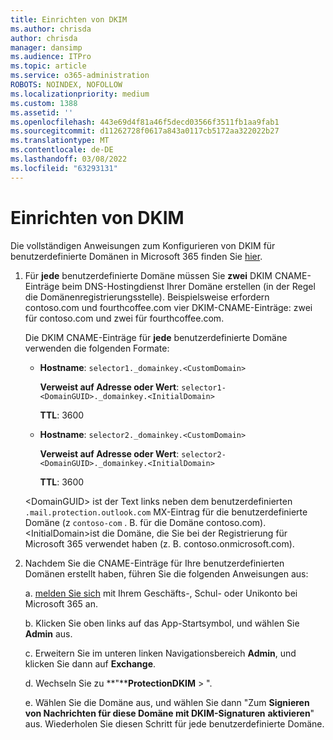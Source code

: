 ```yaml
---
title: Einrichten von DKIM
ms.author: chrisda
author: chrisda
manager: dansimp
ms.audience: ITPro
ms.topic: article
ms.service: o365-administration
ROBOTS: NOINDEX, NOFOLLOW
ms.localizationpriority: medium
ms.custom: 1388
ms.assetid: ''
ms.openlocfilehash: 443e69d4f81a46f5decd03566f3511fb1aa9fab1
ms.sourcegitcommit: d11262728f0617a843a0117cb5172aa322022b27
ms.translationtype: MT
ms.contentlocale: de-DE
ms.lasthandoff: 03/08/2022
ms.locfileid: "63293131"
---
```

# <a name="setup-dkim"></a>Einrichten von DKIM

Die vollständigen Anweisungen zum Konfigurieren von DKIM für benutzerdefinierte Domänen in Microsoft 365 finden Sie [hier](https://docs.microsoft.com/microsoft-365/security/office-365-security/use-dkim-to-validate-outbound-email#steps-you-need-to-do-to-manually-set-up-dkim).

1. Für **jede** benutzerdefinierte Domäne müssen Sie **zwei** DKIM CNAME-Einträge beim DNS-Hostingdienst Ihrer Domäne erstellen (in der Regel die Domänenregistrierungsstelle). Beispielsweise erfordern contoso.com und fourthcoffee.com vier DKIM-CNAME-Einträge: zwei für contoso.com und zwei für fourthcoffee.com.

   Die DKIM CNAME-Einträge für **jede** benutzerdefinierte Domäne verwenden die folgenden Formate:

   - **Hostname**: `selector1._domainkey.<CustomDomain>`

     **Verweist auf Adresse oder Wert**: `selector1-<DomainGUID>._domainkey.<InitialDomain>`

     **TTL**: 3600

   - **Hostname**: `selector2._domainkey.<CustomDomain>`

     **Verweist auf Adresse oder Wert**: `selector2-<DomainGUID>._domainkey.<InitialDomain>`

     **TTL**: 3600

   \<DomainGUID\> ist der Text links neben dem benutzerdefinierten `.mail.protection.outlook.com` MX-Eintrag für die benutzerdefinierte Domäne (z `contoso-com` . B. für die Domäne contoso.com). \<InitialDomain\>ist die Domäne, die Sie bei der Registrierung für Microsoft 365 verwendet haben (z. B. contoso.onmicrosoft.com).

2. Nachdem Sie die CNAME-Einträge für Ihre benutzerdefinierten Domänen erstellt haben, führen Sie die folgenden Anweisungen aus:

   a. [melden Sie sich](https://support.office.microsoft.com/article/e9eb7d51-5430-4929-91ab-6157c5a050b4) mit Ihrem Geschäfts-, Schul- oder Unikonto bei Microsoft 365 an.

   b. Klicken Sie oben links auf das App-Startsymbol, und wählen Sie **Admin** aus.

   c. Erweitern Sie im unteren linken Navigationsbereich **Admin**, und klicken Sie dann auf **Exchange**.

   d. Wechseln Sie zu **"****ProtectionDKIM** > ".

   e. Wählen Sie die Domäne aus, und wählen Sie dann "Zum **Signieren von Nachrichten für diese Domäne mit DKIM-Signaturen** **aktivieren**" aus. Wiederholen Sie diesen Schritt für jede benutzerdefinierte Domäne.
